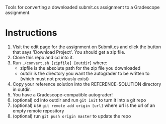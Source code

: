 Tools for converting a downloaded submit.cs assignment to a Gradescope assignment.

# Instructions

1. Visit the edit page for the assignment on Submit.cs and click the button that says 'Download Project'. You should get a zip file.
2. Clone this repo and cd into it.
3. Run `./convert.sh [zipfile] [outdir]` where:
   * zipfile is the absolute path for the zip file you downloaded
   * outdir is the directory you want the autograder to be written to (which must not previously exist)
4. Copy your reference solution into the REFERENCE-SOLUTION directory in outdir.
5. You have a Gradescope-compatible autograder!
6. (optional) cd into outdir and run `git init` to turn it into a git repo
7. (optional) use `git remote add origin [url]` where url is the url of an empty remote repository
8. (optional) run `git push origin master` to update the repo